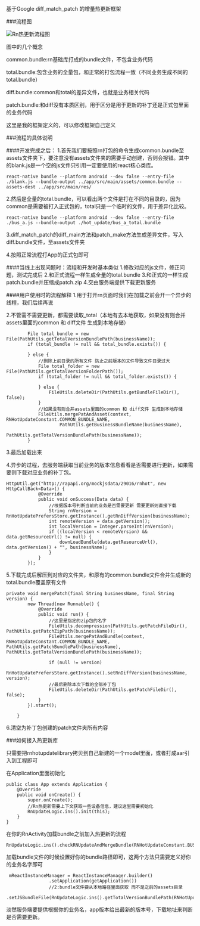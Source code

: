 基于Google diff_match_patch 的增量热更新框架

###流程图

![Rn热更新流程图](http://ozckzyh1u.bkt.clouddn.com/rn_hot_update.png)

图中的几个概念

common.bundle:rn基础库打成的bundle文件，不包含业务代码

total.bundle:包含业务的全量包，和正常的打包流程一致（不同业务生成不同的total.bundle）

diff.bundle:common和total的差异文件，也就是业务相关代码

patch.bundle:和diff没有本质区别，用于区分是用于更新的补丁还是正式包里面的业务代码

这里是我的框架定义的，可以修改框架自己定义

###流程的具体说明

####开发完成之后：
1.首先我们要按照rn打包的命令生成common.bundle至assets文件夹下，要注意没有assets文件夹的需要手动创建，否则会报错。其中的blank.js是一个空的js文件只引用一定要使用的react核心类库。

```
react-native bundle --platform android --dev false --entry-file ./blank.js --bundle-output ../app/src/main/assets/common.bundle --assets-dest ../app/src/main/res/
```

2.然后是全量的total.bundle，可以看出两个文件是打在不同的目录的，因为common是需要被打入正式包的，total只是一个临时的文件，用于差异化比较。

```
react-native bundle --platform android --dev false --entry-file ./bus_a.js --bundle-output ./hot_update/bus_a_total.bundle
```

3.diff_match_patch的diff_main方法和patch_make方法生成差异文件，写入diff.bundle文件，至assets文件夹

4.按照正常流程打App的正式包即可

####当线上出现问题时：流程和开发时基本类似
1.修改对应的js文件，修正问题，测试完成后
2.和正式流程一样生成全量的total.bundle
3.和正式的一样生成patch.bundle并压缩成patch.zip
4.交由服务端提供下载更新服务

####用户使用时的流程解释
1.用于打开rn页面时我们在加载之前会开一个异步的线程，我们后续再说

2.不管需不需要更新，都需要读取_total（本地有去本地获取，如果没有则合并assets里面的common 和 diff文件 生成到本地存储）

```
        File total_bundle = new File(PathUtils.getTotalVersionBundlePath(businessName));
        if (total_bundle != null && total_bundle.exists()) {

        } else {
            //删除上前目录的所有文件 防止之前版本的文件导致文件目录过大
            File total_folder = new File(PathUtils.getTotalVersionFolderPath());
            if (total_folder != null && total_folder.exists()) {

            } else {
                FileUtils.deleteDir(PathUtils.getBundleFileDir(), false);
            }
            //如果没有则合并assets里面的common 和 diff文件 生成到本地存储
            FileUtils.mergePatAndAsset(context, RNHotUpdateConstant.COMMON_BUNDLE_NAME,
                    PathUtils.getBusinessBundleName(businessName),
                    PathUtils.getTotalVersionBundlePath(businessName));
        }
```

3.最后加载出来

4.异步的过程，去服务端获取当前业务的版本信息看看是否需要进行更新，如果需要则下载对应业务的补丁包。

```
HttpUtil.get("http://rapapi.org/mockjsdata/29016/rnhot", new HttpCallBack<Data>() {
            @Override
            public void onSuccess(Data data) {
                //根据版本号判断当前的业务是否需要更新 需要更新则直接下载
                String rnVersion = RnHotUpdatePrefersStore.getInstance().getRnDiffVersion(businessName);
                int remoteVersion = data.getVersion();
                int localVersion = Integer.parseInt(rnVersion);
                if ((localVersion < remoteVersion) && data.getResourceUrl() != null) {
                    downLoadBundle(data.getResourceUrl(), data.getVersion() + "", businessName);
                }
            }
        });
```

5.下载完成后解压到对应的文件夹，和原有的common.bundle文件合并生成新的total.bundle覆盖原有文件

```
private void mergePatch(final String businessName, final String version) {
        new Thread(new Runnable() {
            @Override
            public void run() {
                //这里是指定的zip包的名字
                FileUtils.decompression(PathUtils.getPatchFileDir(), PathUtils.getPatchZipPath(businessName));
                FileUtils.mergePatAndBundle(context, RNHotUpdateConstant.COMMON_BUNDLE_NAME, PathUtils.getPatchBundlePath(businessName), PathUtils.getTotalVersionBundlePath(businessName));

                if (null != version)
                    RnHotUpdatePrefersStore.getInstance().setRnDiffVersion(businessName, version);
                //最后删除本次下载的全部补丁包
                FileUtils.deleteDir(PathUtils.getPatchFileDir(), false);
            }
        }).start();

    }
```
6.清空为补丁包创建的patch文件夹所有内容

###如何接入热更新库

只需要把rnhotupdatelibrary拷贝到自己新建的一个model里面，或者打成aar引入到工程即可

在Application里面初始化

```
public class App extends Application {
    @Override
    public void onCreate() {
        super.onCreate();
        //Rn热更新需要上下文获取一些设备信息，建议这里需要初始化
        RnUpdateLogic.ins().init(this);
    }
}
```
在你的RnActivity加载bundle之前加入热更新的流程

```
RnUpdateLogic.ins().checkRNUpdateAndMergeBundle(RNHotUpdateConstant.BUS_A_BUSINESS_NAME);
```

加载bundle文件的时候设置好你的bundle路径即可，这两个方法只需要定义好你的业务名字即可

```
 mReactInstanceManager = ReactInstanceManager.builder()
                .setApplication(getApplication())
                //2:bundle文件要从本地路径里面获取 而不是之前的assets目录
                .setJSBundleFile(RnUpdateLogic.ins().getTotalVersionBundlePath(RNHotUpdateConstant.BUS_A_BUSINESS_NAME))
```

淡然服务端要提供根据你的业务名，app版本给出最新的版本号，下载地址来判断是否需要更新。
